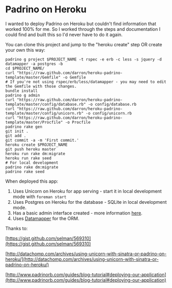 Padrino on Heroku
=================

I wanted to deploy Padrino on Heroku but couldn't find information that worked 100% for me. So I worked through the steps and documentation I could find and built this so I'd never have to do it again.

You can clone this project and jump to the "heroku create" step OR create your own this way:

    padrino g project $PROJECT_NAME -t rspec -e erb -c less -s jquery -d datamapper -a postgres -b
    cd $PROJECT_NAME/
    curl "https://raw.github.com/darron/heroku-padrino-template/master/Gemfile" -o Gemfile
    # If you're not using rspec/erb/less/datamapper - you may need to edit the Gemfile with those changes.
    bundle install
    padrino g admin
    curl "https://raw.github.com/darron/heroku-padrino-template/master/config/database.rb" -o config/database.rb
    curl "https://raw.github.com/darron/heroku-padrino-template/master/config/unicorn.rb" -o config/unicorn.rb
    curl "https://raw.github.com/darron/heroku-padrino-template/master/Procfile" -o Procfile
    padrino rake gen
    git init .
    git add .
    git commit -a -m 'First commit.'
    heroku create $PROJECT_NAME
    git push heroku master
    heroku run rake dm:migrate
    heroku run rake seed
    # For local development
    padrino rake dm:migrate
    padrino rake seed

When deployed this app:

1. Uses Unicorn on Heroku for app serving - start it in local development mode with `foreman start`
2. Uses Postgres on Heroku for the database - SQLite in local development mode.
3. Has a basic admin interface created - more information [here](http://www.padrinorb.com/guides/padrino-admin).
4. Uses [Datamapper](http://datamapper.org) for the ORM.

Thanks to:

[https://gist.github.com/selman/569310](https://gist.github.com/selman/569310)

[http://datachomp.com/archives/using-unicorn-with-sinatra-or-padrino-on-heroku/](http://datachomp.com/archives/using-unicorn-with-sinatra-or-padrino-on-heroku/)

[http://www.padrinorb.com/guides/blog-tutorial#deploying-our-application](http://www.padrinorb.com/guides/blog-tutorial#deploying-our-application)
